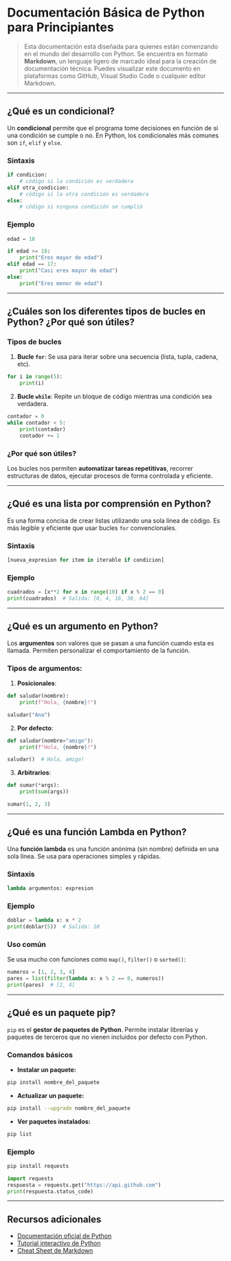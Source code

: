 # Documentación Básica de Python para Principiantes

> Esta documentación está diseñada para quienes están comenzando en el mundo del desarrollo con Python. Se encuentra en formato **Markdown**, un lenguaje ligero de marcado ideal para la creación de documentación técnica. Puedes visualizar este documento en plataformas como GitHub, Visual Studio Code o cualquier editor Markdown.

---

## ¿Qué es un condicional?

Un **condicional** permite que el programa tome decisiones en función de si una condición se cumple o no. En Python, los condicionales más comunes son `if`, `elif` y `else`.

### Sintaxis
```python
if condicion:
    # código si la condición es verdadera
elif otra_condicion:
    # código si la otra condición es verdadera
else:
    # código si ninguna condición se cumplió
```

### Ejemplo
```python
edad = 18

if edad >= 18:
    print("Eres mayor de edad")
elif edad == 17:
    print("Casi eres mayor de edad")
else:
    print("Eres menor de edad")
```

---

## ¿Cuáles son los diferentes tipos de bucles en Python? ¿Por qué son útiles?

### Tipos de bucles

1. **Bucle `for`**: Se usa para iterar sobre una secuencia (lista, tupla, cadena, etc).
```python
for i in range(5):
    print(i)
```

2. **Bucle `while`**: Repite un bloque de código mientras una condición sea verdadera.
```python
contador = 0
while contador < 5:
    print(contador)
    contador += 1
```

### ¿Por qué son útiles?
Los bucles nos permiten **automatizar tareas repetitivas**, recorrer estructuras de datos, ejecutar procesos de forma controlada y eficiente.

---

## ¿Qué es una lista por comprensión en Python?

Es una forma concisa de crear listas utilizando una sola línea de código. Es más legible y eficiente que usar bucles `for` convencionales.

### Sintaxis
```python
[nueva_expresion for item in iterable if condicion]
```

### Ejemplo
```python
cuadrados = [x**2 for x in range(10) if x % 2 == 0]
print(cuadrados)  # Salida: [0, 4, 16, 36, 64]
```

---

## ¿Qué es un argumento en Python?

Los **argumentos** son valores que se pasan a una función cuando esta es llamada. Permiten personalizar el comportamiento de la función.

### Tipos de argumentos:
1. **Posicionales**:
```python
def saludar(nombre):
    print(f"Hola, {nombre}!")

saludar("Ana")
```

2. **Por defecto**:
```python
def saludar(nombre="amigo"):
    print(f"Hola, {nombre}!")

saludar()  # Hola, amigo!
```

3. **Arbitrarios**:
```python
def sumar(*args):
    print(sum(args))

sumar(1, 2, 3)
```

---

## ¿Qué es una función Lambda en Python?

Una **función lambda** es una función anónima (sin nombre) definida en una sola línea. Se usa para operaciones simples y rápidas.

### Sintaxis
```python
lambda argumentos: expresion
```

### Ejemplo
```python
doblar = lambda x: x * 2
print(doblar(5))  # Salida: 10
```

### Uso común
Se usa mucho con funciones como `map()`, `filter()` o `sorted()`:
```python
numeros = [1, 2, 3, 4]
pares = list(filter(lambda x: x % 2 == 0, numeros))
print(pares)  # [2, 4]
```

---

## ¿Qué es un paquete pip?

`pip` es el **gestor de paquetes de Python**. Permite instalar librerías y paquetes de terceros que no vienen incluidos por defecto con Python.

### Comandos básicos
- **Instalar un paquete:**
```bash
pip install nombre_del_paquete
```
- **Actualizar un paquete:**
```bash
pip install --upgrade nombre_del_paquete
```
- **Ver paquetes instalados:**
```bash
pip list
```

### Ejemplo
```bash
pip install requests
```
```python
import requests
respuesta = requests.get("https://api.github.com")
print(respuesta.status_code)
```
---

## Recursos adicionales

- [Documentación oficial de Python](https://docs.python.org/es/3/)
- [Tutorial interactivo de Python](https://www.learnpython.org/)
- [Cheat Sheet de Markdown](https://www.markdownguide.org/cheat-sheet/)

